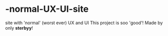 # -normal-UX-UI-site
site with 'normal' (worst ever) UX and UI
This project is soo 'good'! Made by only **sterbyy**!
